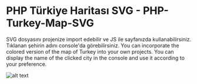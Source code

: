 # PHP Türkiye Haritası SVG - PHP-Turkey-Map-SVG
SVG dosyasını projenize import edebilir ve JS ile sayfanızda kullanabilirsiniz. Tıklanan şehirin adını console'da görebilirsiniz.
You can incorporate the colored version of the map of Turkey into your own projects. You can display the name of the clicked city in the console and use it according to your preference.

![alt text](https://github.com/enessari10/PHP-Turkiye-Haritası-SVG/blob/main/image.png?raw=true)
